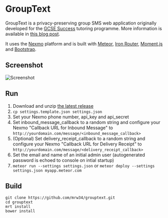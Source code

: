 GroupText
=========
GroupText is a privacy-preserving group SMS web application originally developed for the [GCSE Success](http://www.gcsesuccess.org/) tutoring programme. More information is available in [this blog post](http://markwoodbridge.com/2013/09/05/grouptext.html).

It uses the [Nexmo](https://www.nexmo.com/) platform and is built with [Meteor](http://www.meteor.com/), [Iron Router](https://github.com/EventedMind/iron-router), [Moment.js](http://momentjs.com/) and [Bootstrap](http://getbootstrap.com/).

Screenshot
----------
![Screenshot](https://dl.dropboxusercontent.com/u/1120779/GroupText%20Screenshot.png)

Run
---
1. Download and unzip [the latest release](https://github.com/mrw34/grouptext/releases)
1. ```cp settings.template.json settings.json```
1. Set your Nexmo phone number, api\_key and api\_secret
1. Set inbound\_message\_callback to a random string and configure your Nexmo "Callback URL for Inbound Message" to `http://yourdomain.com/message/<inbound_message_callback>`
1. (Optional) Set delivery\_receipt\_callback to a random string and configure your Nexmo "Callback URL for Delivery Receipt" to `http://yourdomain.com/message/<delivery_receipt_callback>`
1. Set the email and name of an initial admin user (autogenerated password is echoed to console on intial startup)
1. ```meteor run --settings settings.json``` or ```meteor deploy --settings settings.json myapp.meteor.com```

Build
-----
```
git clone https://github.com/mrw34/grouptext.git
cd grouptext
mrt install
bower install
```
